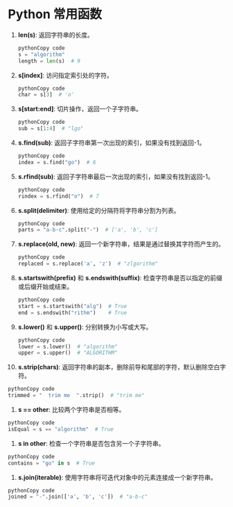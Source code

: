 # Python 常用函数

1. **len(s)**: 返回字符串的长度。

   ```python
   pythonCopy code
   s = "algorithm"
   length = len(s)  # 9
   ```

2. **s[index]**: 访问指定索引处的字符。

   ```python
   pythonCopy code
   char = s[3]  # 'o'
   ```

3. **s[start:end]**: 切片操作，返回一个子字符串。

   ```python
   pythonCopy code
   sub = s[1:4]  # "lgo"
   ```

4. **s.find(sub)**: 返回子字符串第一次出现的索引，如果没有找到返回-1。

   ```python
   pythonCopy code
   index = s.find("go")  # 6
   ```

5. **s.rfind(sub)**: 返回子字符串最后一次出现的索引，如果没有找到返回-1。

   ```python
   pythonCopy code
   rindex = s.rfind("o")  # 7
   ```

6. **s.split(delimiter)**: 使用给定的分隔符将字符串分割为列表。

   ```python
   pythonCopy code
   parts = "a-b-c".split("-")  # ['a', 'b', 'c']
   ```

7. **s.replace(old, new)**: 返回一个新字符串，结果是通过替换其字符而产生的。

   ```python
   pythonCopy code
   replaced = s.replace('a', 'z')  # "zlgorithm"
   ```

8. **s.startswith(prefix)** 和 **s.endswith(suffix)**: 检查字符串是否以指定的前缀或后缀开始或结束。

   ```python
   pythonCopy code
   start = s.startswith("alg")  # True
   end = s.endswith("rithm")    # True
   ```

9. **s.lower()** 和 **s.upper()**: 分别转换为小写或大写。

   ```python
   pythonCopy code
   lower = s.lower()  # "algorithm"
   upper = s.upper()  # "ALGORITHM"
   ```

10. **s.strip(chars)**: 返回字符串的副本，删除前导和尾部的字符，默认删除空白字符。

```python
pythonCopy code
trimmed = "  trim me  ".strip()  # "trim me"
```

1. **s == other**: 比较两个字符串是否相等。

```python
pythonCopy code
isEqual = s == "algorithm"  # True
```

1. **s in other**: 检查一个字符串是否包含另一个子字符串。

```python
pythonCopy code
contains = "go" in s  # True
```

1. **s.join(iterable)**: 使用字符串将可迭代对象中的元素连接成一个新字符串。

```python
pythonCopy code
joined = "-".join(['a', 'b', 'c'])  # "a-b-c"
```